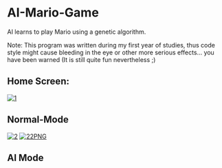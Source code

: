 # AI-Mario-Game
AI learns to play Mario using a genetic algorithm.

Note: This program was written during my first year of studies, thus code style might cause bleeding in the eye or other more serious effects... you have been warned (It is still quite fun nevertheless ;)

## Home Screen:
<a href="https://ibb.co/7yLDKd7"><img src="https://i.ibb.co/ThdGtxz/1.png" alt="1" border="0" /></a>


## Normal-Mode
<a href="https://ibb.co/Tr5qdWH"><img src="https://i.ibb.co/jHFZsJL/2.png" alt="2" border="0" /></a>
<a href="https://ibb.co/vhQKj4R"><img src="https://i.ibb.co/m0XMc5g/22PNG.png" alt="22PNG" border="0" /></a>

## AI Mode

